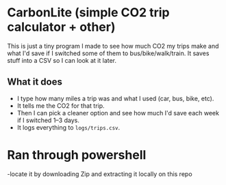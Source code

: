 # CarbonLite (simple CO2 trip calculator + other)

This is just a tiny program I made to see how much CO2 my trips make and what I'd save if I switched some of them to bus/bike/walk/train. It saves stuff into a CSV so I can look at it later.

## What it does
- I type how many miles a trip was and what I used (car, bus, bike, etc).
- It tells me the CO2 for that trip.
- Then I can pick a cleaner option and see how much I'd save each week if I switched 1–3 days.
- It logs everything to `logs/trips.csv`.

# Ran through powershell
-locate it by downloading Zip and extracting it locally on this repo
